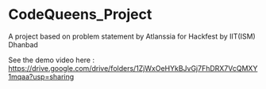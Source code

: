 # CodeQueens_Project
A project based on problem statement by Atlanssia for Hackfest by IIT(ISM) Dhanbad

See the demo video here : https://drive.google.com/drive/folders/1ZjWxOeHYkBJvGj7FhDRX7VcQMXY1mqaa?usp=sharing 

